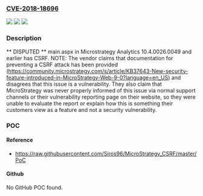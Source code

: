 ### [CVE-2018-18696](https://cve.mitre.org/cgi-bin/cvename.cgi?name=CVE-2018-18696)
![](https://img.shields.io/static/v1?label=Product&message=n%2Fa&color=blue)
![](https://img.shields.io/static/v1?label=Version&message=n%2Fa&color=blue)
![](https://img.shields.io/static/v1?label=Vulnerability&message=n%2Fa&color=brighgreen)

### Description

** DISPUTED ** main.aspx in Microstrategy Analytics 10.4.0026.0049 and earlier has CSRF. NOTE: The vendor claims that documentation for preventing a CSRF attack has been provided (https://community.microstrategy.com/s/article/KB37643-New-security-feature-introduced-in-MicroStrategy-Web-9-0?language=en_US) and disagrees that this issue is a vulnerability. They also claim that MicroStrategy was never properly informed of this issue via normal support channels or their vulnerability reporting page on their website, so they were unable to evaluate the report or explain how this is something their customers view as a feature and not a security vulnerability.

### POC

#### Reference
- https://raw.githubusercontent.com/Siros96/MicroStrategy_CSRF/master/PoC

#### Github
No GitHub POC found.

